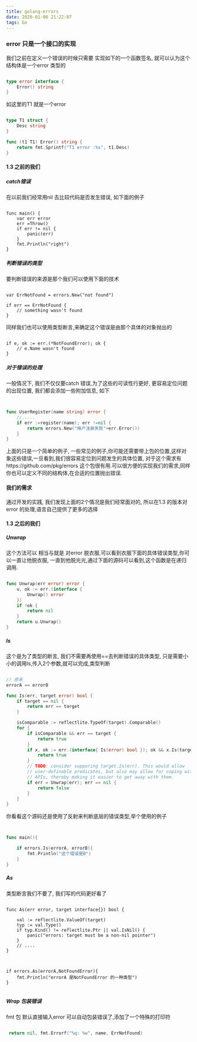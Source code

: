 ```yaml
---
title: golang-errors
date: 2020-01-06 21:22:07
tags: Go
---
```






###  error 只是一个接口的实现

我们之前在定义一个错误的时候只需要 实现如下的一个函数签名, 就可以认为这个结构体是一个error 类型的

```go

type error interface {
	Error() string
}

```

如这里的T1 就是一个error

```go

type T1 struct {
	Desc string
}

func (t1 T1) Error() string {
	return fmt.Sprintf("T1 error :%s", t1.Desc)
}


```

#### 1.3 之前的我们

##### catch错误

在以前我们经常用nil 去比较代码是否发生错误, 如下面的例子
```golang

func main() {
	var err error
	err =Throw()
	if err != nil {
		panic(err)
	}
	fmt.Println("right")
}

```

##### 判断错误的类型
要判断错误的来源是那个我们可以使用下面的技术

```golang 

var ErrNotFound = errors.New("not found")

if err == ErrNotFound {
    // something wasn't found
}
```
同样我们也可以使用类型断言,来确定这个错误是由那个具体的对象抛出的

```golang

if e, ok := err.(*NotFoundError); ok {
    // e.Name wasn't found
}

```


##### 对于错误的处理
一般情况下, 我们不仅仅要catch 错误,为了这些的可读性行更好, 更容易定位问题的出现位置, 我们都会添加一些附加信息, 如下

```go


func UserRegister(name string) error {
    //.....
    if err :=register(name); err !=nil {
        return errors.New("用户注册失败"+err.Error())
    }
}

```
上面的只是一个简单的例子, 一些常见的例子,你可能还需要带上包的位置,这样对象这些错误,一旦看到,我们很容易定位到问题发生的具体位置, 对于这个需求有https://github.com/pkg/errors 这个包很有用.可以很方便的实现我们的需求,同样你也可以定义不同的结构体,在合适的位置抛出错误.

#### 我们的需求

通过开发的实践, 我们发现上面的2个情况是我们经常面对的, 所以在1.3 的版本对error 的处理,语言自己提供了更多的选择

#### 1.3 之后的我们

#####  Unwrap
这个方法可以 相当与就是 对error 脱衣服,可以看到衣服下面的具体错误类型,你可以一直让他脱衣服, 一直到他脱光光,通过下面的源码可以看到,这个函数是在递归调用.

```go

func Unwrap(err error) error {
	u, ok := err.(interface {
		Unwrap() error
	})
	if !ok {
		return nil
	}
	return u.Unwrap()
}
```


#####  Is
这个是为了类型的断言, 我们不需要再使用==去判断错误的具体类型, 只是需要小小的调用Is,传入2个参数,就可以完成,类型判断


```go

// 原来
errorA == errorB 

func Is(err, target error) bool {
	if target == nil {
		return err == target
	}

	isComparable := reflectlite.TypeOf(target).Comparable()
	for {
		if isComparable && err == target {
			return true
		}
		if x, ok := err.(interface{ Is(error) bool }); ok && x.Is(target) {
			return true
		}
		// TODO: consider supporing target.Is(err). This would allow
		// user-definable predicates, but also may allow for coping with sloppy
		// APIs, thereby making it easier to get away with them.
		if err = Unwrap(err); err == nil {
			return false
		}
	}
}

```



你看看这个源码还是使用了反射来判断底层的错误类型,举个使用的例子


```go


func main(){

    if errors.Is(errorA, errorB){
        fmt.Println("这个错误是B")
    }
}

```


#####  As 
类型断言我们不要了,  我们写的代码更好看了

```golang

func As(err error, target interface{}) bool {
	
	val := reflectlite.ValueOf(target)
	typ := val.Type()
	if typ.Kind() != reflectlite.Ptr || val.IsNil() {
		panic("errors: target must be a non-nil pointer")
	}
    // ....
}

```

```golang


if errors.As(errorA,NotFoundError){
    fmt.Println("errorA 是NotFoundError 的一种类型")
}


```


#####  Wrap 包装错误
fmt 包 默认直接输入error 可以自动包装错误了,添加了一个特殊的打印符

```go 

 return nil, fmt.Errorf("%q: %w", name, ErrNotFound)

```